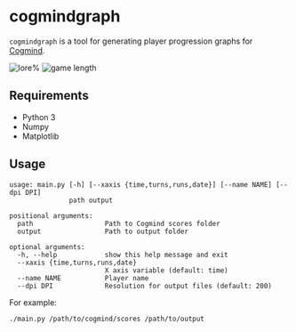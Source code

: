 # cogmindgraph
`cogmindgraph` is a tool for generating player progression graphs for
[Cogmind](http://www.gridsagegames.com/cogmind/).

![lore%](https://i.imgur.com/8EIXovC.png)
![game length](https://i.imgur.com/oE3GivD.png)

## Requirements
* Python 3
* Numpy
* Matplotlib

## Usage
```
usage: main.py [-h] [--xaxis {time,turns,runs,date}] [--name NAME] [--dpi DPI]
               path output

positional arguments:
  path                  Path to Cogmind scores folder
  output                Path to output folder

optional arguments:
  -h, --help            show this help message and exit
  --xaxis {time,turns,runs,date}
                        X axis variable (default: time)
  --name NAME           Player name
  --dpi DPI             Resolution for output files (default: 200)
```

For example:
```
./main.py /path/to/cogmind/scores /path/to/output
```

